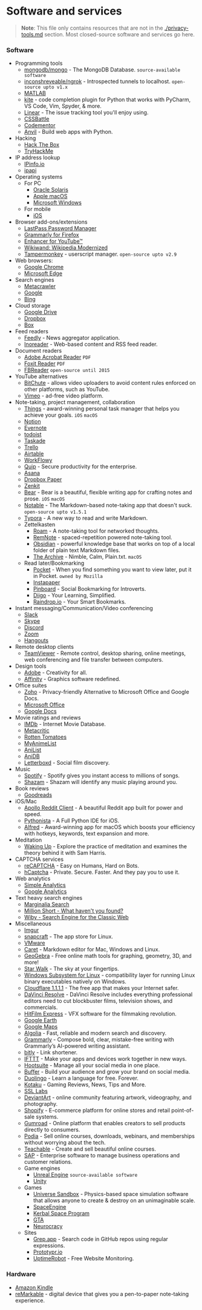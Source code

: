 # Software and services

> **Note**: This file only contains resources that are not in the [./privacy-tools.md](./privacy-tools.md) section. Most closed-source software and services go here.

### Software

- Programming tools
  - [mongodb/mongo](https://github.com/mongodb/mongo) - The MongoDB Database. `source-available software`
  - [inconshreveable/ngrok](https://github.com/inconshreveable/ngrok) - Introspected tunnels to localhost. `open-source upto v1.x`
  - [MATLAB](https://www.mathworks.com/)
  - [kite](https://kite.com/) - code completion plugin for Python that works with PyCharm, VS Code, Vim, Spyder, & more.
  - [Linear](https://linear.app/) - The issue tracking tool you'll enjoy using.
  - [CSSBattle](https://cssbattle.dev/)
  - [Codementor](https://www.codementor.io/)
  - [Anvil](https://anvil.works/) - Build web apps with Python.
- Hacking
  - [Hack The Box](https://www.hackthebox.eu/)
  - [TryHackMe](https://tryhackme.com/)
- IP address lookup
  - [IPinfo.io](https://ipinfo.io/)
  - [ipapi](https://ipapi.co/)
- Operating systems
  - For PC
    - [Oracle Solaris](https://www.oracle.com/solaris)
    - [Apple macOS](https://www.apple.com/macos)
    - [Microsoft Windows](https://www.microsoft.com/en-us/windows)
  - For mobile
    - [iOS](https://www.apple.com/ios)
- Browser add-ons/extensions
  - [LastPass Password Manager](https://addons.mozilla.org/en-US/firefox/addon/lastpass-password-manager/)
  - [Grammarly for Firefox](https://addons.mozilla.org/en-US/android/addon/grammarly-1/)
  - [Enhancer for YouTube™](https://addons.mozilla.org/en-US/firefox/addon/enhancer-for-youtube/)
  - [Wikiwand: Wikipedia Modernized](https://addons.mozilla.org/en-US/firefox/addon/wikiwand-wikipedia-modernized/)
  - [Tampermonkey](https://addons.mozilla.org/en-US/firefox/addon/tampermonkey/) - userscript manager. `open-source upto v2.9`
- Web browsers:
  - [Google Chrome](https://www.google.com/chrome/)
  - [Microsoft Edge](https://www.microsoft.com/en-us/edge)
- Search engines
  - [Metacrawler](https://www.metacrawler.com/)
  - [Google](https://www.google.com/)
  - [Bing](https://www.bing.com/)
- Cloud storage
  - [Google Drive](https://google.com/drive)
  - [Dropbox](https://www.dropbox.com/)
  - [Box](https://www.box.com/)
- Feed readers
  - [Feedly](https://feedly.com/) - News aggregator application.
  - [Inoreader](https://www.inoreader.com/) - Web-based content and RSS feed reader.
- Document readers
  - [Adobe Acrobat Reader](https://acrobat.adobe.com/us/en/acrobat/pdf-reader.html) `PDF`
  - [Foxit Reader](https://www.foxitsoftware.com/pdf-reader/) `PDF`
  - [FBReader](https://fbreader.org/) `open-source until 2015`
- YouTube alternatives
  - [BitChute](https://www.bitchute.com/) - allows video uploaders to avoid content rules enforced on other platforms, such as YouTube.
  - [Vimeo](https://vimeo.com/) - ad-free video platform.
- Note-taking, project management, collaboration
  - [Things](https://culturedcode.com/things/) - award-winning personal task manager that helps you achieve your goals. `iOS` `macOS`
  - [Notion](https://www.notion.so/)
  - [Evernote](https://evernote.com/)
  - [todoist](https://todoist.com/)
  - [Taskade](https://www.taskade.com/)
  - [Trello](https://trello.com/)
  - [Airtable](https://airtable.com/)
  - [WorkFlowy](https://workflowy.com/)
  - [Quip](https://quip.com/) - Secure productivity for the enterprise.
  - [Asana](https://asana.com/)
  - [Dropbox Paper](https://www.dropbox.com/paper)
  - [Zenkit](https://zenkit.com/)
  - [Bear](https://bear.app/) - Bear is a beautiful, flexible writing app for crafting notes and prose. `iOS` `macOS`
  - [Notable](https://notable.md/) - The Markdown-based note-taking app that doesn't suck. `open-source upto v1.5.1`
  - [Typora](https://typora.io/) - A new way to read and write Markdown.
  - Zettelkasten
    - [Roam](https://roamresearch.com/) - A note-taking tool for networked thoughts.
    - [RemNote](https://www.remnote.io/homepage) - spaced-repetition powered note-taking tool.
    - [Obsidian](https://obsidian.md/) - powerful knowledge base that works on top of a local folder of plain text Markdown files.
    - [The Archive](https://zettelkasten.de/the-archive/) - Nimble, Calm, Plain.txt. `macOS`
  - Read later/Bookmarking
    - [Pocket](https://getpocket.com/) - When you find something you want to view later, put it in Pocket. `owned by Mozilla`
    - [Instapaper](https://www.instapaper.com/)
    - [Pinboard](https://pinboard.in/) - Social Bookmarking for Introverts.
    - [Diigo](https://www.diigo.com/) - Your Learning, Simplified.
    - [Raindrop.io](https://raindrop.io/) - Your Smart Bookmarks.
- Instant messaging/Communication/Video conferencing
  - [Slack](https://slack.com/)
  - [Skype](https://www.skype.com/)
  - [Discord](https://discordapp.com/)
  - [Zoom](https://zoom.us/)
  - [Hangouts](https://hangouts.google.com/)
- Remote desktop clients
  - [TeamViewer](https://www.teamviewer.com/) - Remote control, desktop sharing, online meetings, web conferencing and file transfer between computers.
- Design tools
  - [Adobe](https://adobe.com) - Creativity for all.
  - [Affinity](https://affinity.serif.com/en-us/) - Graphics software redefined.
- Office suites
  - [Zoho](https://www.zoho.com/) - Privacy-friendly Alternative to Microsoft Office and Google Docs.
  - [Microsoft Office](https://www.office.com/)
  - [Google Docs](https://www.google.com/docs/about/)
- Movie ratings and reviews
  - [IMDb](https://imdb.com/) - Internet Movie Database.
  - [Metacritic](https://www.metacritic.com/)
  - [Rotten Tomatoes](https://rottentomatoes.com/)
  - [MyAnimeList](https://myanimelist.net/)
  - [AniList](https://anilist.co/)
  - [AniDB](https://anidb.net/)
  - [Letterboxd](https://letterboxd.com/) - Social film discovery.
- Music
  - [Spotify](https://www.spotify.com) - Spotify gives you instant access to millions of songs.
  - [Shazam](https://www.shazam.com/) - Shazam will identify any music playing around you.
- Book reviews
  - [Goodreads](https://goodreads.com/)
- iOS/Mac
  - [Apollo Reddit Client](https://apolloapp.io/) - A beautiful Reddit app built for power and speed.
  - [Pythonista](https://omz-software.com/pythonista/) - A Full Python IDE for iOS.
  - [Alfred](https://www.alfredapp.com/) - Award-winning app for macOS which boosts your efficiency with hotkeys, keywords, text expansion and more.
- Meditation
  - [Waking Up](https://wakingup.com/) - Explore the practice of meditation and examines the theory behind it with Sam Harris.
- CAPTCHA services
  - [reCAPTCHA](https://www.google.com/recaptcha/) - Easy on Humans, Hard on Bots.
  - [hCaptcha](https://www.hcaptcha.com/) - Private. Secure. Faster. And they pay you to use it.
- Web analytics
  - [Simple Analytics](https://simpleanalytics.com/)
  - [Google Analytics](https://analytics.google.com/analytics/web/)
- Text heavy search engines
  - [Marginalia Search](https://search.marginalia.nu/)
  - [Million Short - What haven't you found?](https://millionshort.com/)
  - [Wiby - Search Engine for the Classic Web](https://wiby.me/)
- Miscellaneous
  - [Imgur](https://imgur.com/)
  - [snapcraft](https://snapcraft.io/) - The app store for Linux.
  - [VMware](https://www.vmware.com/)
  - [Caret](https://caret.io/) - Markdown editor for Mac, Windows and Linux.
  - [GeoGebra](https://www.geogebra.org/) - Free online math tools for graphing, geometry, 3D, and more!
  - [Star Walk](https://starwalk.space/en) - The sky at your fingertips.
  - [Windows Subsystem for Linux](https://en.wikipedia.org/wiki/Windows_Subsystem_for_Linux) - compatibility layer for running Linux binary executables natively on Windows.
  - [Cloudflare 1.1.1.1](https://1.1.1.1/) - The free app that makes your Internet safer.
  - [DaVinci Resolve](https://www.blackmagicdesign.com/products/davinciresolve/) - DaVinci Resolve includes everything professional editors need to cut blockbuster films, television shows, and commercials.
  - [HitFilm Express](https://fxhome.com/) - VFX software for the filmmaking revolution.
  - [Google Earth](https://google.com/earth)
  - [Google Maps](https://google.com/maps)
  - [Algolia](https://www.algolia.com/) - Fast, reliable and modern search and discovery.
  - [Grammarly](https://www.grammarly.com/) - Compose bold, clear, mistake-free writing with Grammarly’s AI-powered writing assistant.
  - [bitly](https://bitly.com/) - Link shortener.
  - [IFTTT](https://ifttt.com/) - Make your apps and devices work together in new ways.
  - [Hootsuite](https://hootsuite.com/) - Manage all your social media in one place.
  - [Buffer](https://buffer.com/) - Build your audience and grow your brand on social media.
  - [Duolingo](https://www.duolingo.com) - Learn a language for free. Forever.
  - [Kotaku](https://kotaku.com/) - Gaming Reviews, News, Tips and More.
  - [SSL Labs](https://www.ssllabs.com/)
  - [DeviantArt](https://www.deviantart.com/) - online community featuring artwork, videography, and photography.
  - [Shopify](https://www.shopify.com/) - E-commerce platform for online stores and retail point-of-sale systems.
  - [Gumroad](https://gumroad.com/) - Online platform that enables creators to sell products directly to consumers.
  - [Podia](https://www.podia.com/) - Sell online courses, downloads, webinars, and memberships without worrying about the tech.
  - [Teachable](https://teachable.com/) - Create and sell beautiful online courses.
  - [SAP](https://www.sap.com/index.html) - Enterprise software to manage business operations and customer relations.
  - Game engines
    - [Unreal Engine](http://www.unrealengine.com/) `source-available software`
    - [Unity](https://unity.com/)
  - Games
    - [Universe Sandbox](http://universesandbox.com/) - Physics-based space simulation software that allows anyone to create & destroy on an unimaginable scale.
    - [SpaceEngine](http://spaceengine.org/)
    - [Kerbal Space Program](https://www.kerbalspaceprogram.com/)
    - [GTA](<https://en.wikipedia.org/wiki/Grand_Theft_Auto_(series)>)
    - [Neurocracy](https://neurocracy.site/)
  - Sites
    - [Grep.app](https://grep.app/) - Search code in GitHub repos using regular expressions.
    - [Prototypr.io](https://www.prototypr.io/tools/)
    - [UptimeRobot](https://uptimerobot.com/) - Free Website Monitoring.

### Hardware

- [Amazon Kindle](https://www.amazon.com/kindle)
- [reMarkable](https://remarkable.com/) - digital device that gives you a pen-to-paper note-taking experience.

